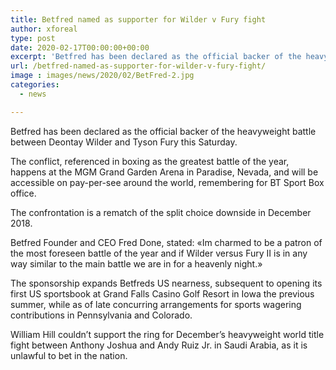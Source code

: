```yaml
---
title: Betfred named as supporter for Wilder v Fury fight
author: xforeal 
type: post
date: 2020-02-17T00:00:00+00:00
excerpt: 'Betfred has been declared as the official backer of the heavyweight battle between Deontay Wilder and Tyson Fury this Saturday '
url: /betfred-named-as-supporter-for-wilder-v-fury-fight/
image : images/news/2020/02/BetFred-2.jpg
categories:
  - news

---
```

Betfred has been declared as the official backer of the heavyweight battle between Deontay Wilder and Tyson Fury this Saturday. 

The conflict, referenced in boxing as the greatest battle of the year, happens at the MGM Grand Garden Arena in Paradise, Nevada, and will be accessible on pay-per-see around the world, remembering for BT Sport Box office. 

The confrontation is a rematch of the split choice downside in December 2018. 

Betfred Founder and CEO Fred Done, stated: &#171;Im charmed to be a patron of the most foreseen battle of the year and if Wilder versus Fury II is in any way similar to the main battle we are in for a heavenly night.&#187; 

The sponsorship expands Betfreds US nearness, subsequent to opening its first US sportsbook at Grand Falls Casino Golf Resort in Iowa the previous summer, while as of late concurring arrangements for sports wagering contributions in Pennsylvania and Colorado. 

William Hill couldn&#8217;t support the ring for December&#8217;s heavyweight world title fight between Anthony Joshua and Andy Ruiz Jr. in Saudi Arabia, as it is unlawful to bet in the nation.